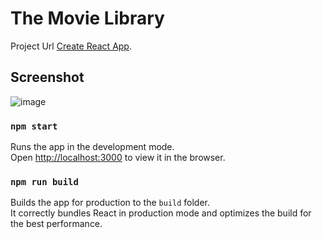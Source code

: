# The Movie Library

Project Url [Create React App](https://github.com/facebook/create-react-app).

## Screenshot

![image](./src/Images/web.png)

### `npm start`

Runs the app in the development mode.\
Open [http://localhost:3000](http://localhost:3000) to view it in the browser.

### `npm run build`

Builds the app for production to the `build` folder.\
It correctly bundles React in production mode and optimizes the build for the best performance.

